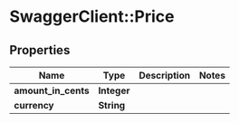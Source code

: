 # SwaggerClient::Price

## Properties
Name | Type | Description | Notes
------------ | ------------- | ------------- | -------------
**amount_in_cents** | **Integer** |  | 
**currency** | **String** |  | 

